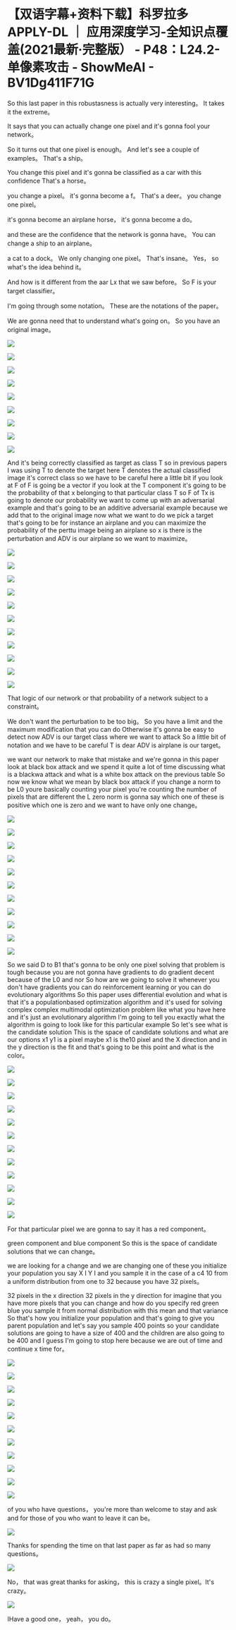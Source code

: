 # 【双语字幕+资料下载】科罗拉多 APPLY-DL ｜ 应用深度学习-全知识点覆盖(2021最新·完整版） - P48：L24.2- 单像素攻击 - ShowMeAI - BV1Dg411F71G

So this last paper in this robustasness is actually very interesting。 It takes it the extreme。

 It says that you can actually change one pixel and it's gonna fool your network。

 So it turns out that one pixel is enough。 And let's see a couple of examples。 That's a ship。

 You change this pixel and it's gonna be classified as a car with this confidence That's a horse。

 you change a pixel。 it's gonna become a f。 That's a deer。 you change one pixel。

 it's gonna become an airplane horse， it's gonna become a do。

 and these are the confidence that the network is gonna have。 You can change a ship to an airplane。

 a cat to a dock。 We only changing one pixel。 That's insane。 Yes， so what's the idea behind it。

 And how is it different from the aar Lx that we saw before。 So F is your target classifier。

 I'm going through some notation。 These are the notations of the paper。

 We are gonna need that to understand what's going on。 So you have an original image。



![](img/e1317d9358a21d1a350178c32598aa14_1.png)

![](img/e1317d9358a21d1a350178c32598aa14_2.png)

![](img/e1317d9358a21d1a350178c32598aa14_3.png)

![](img/e1317d9358a21d1a350178c32598aa14_4.png)

![](img/e1317d9358a21d1a350178c32598aa14_5.png)

![](img/e1317d9358a21d1a350178c32598aa14_6.png)

![](img/e1317d9358a21d1a350178c32598aa14_7.png)

![](img/e1317d9358a21d1a350178c32598aa14_8.png)

![](img/e1317d9358a21d1a350178c32598aa14_9.png)

And it's being correctly classified as target as class T so in previous papers I was using T to denote the target here T denotes the actual classified image it's correct class so we have to be careful here a little bit if you look at F of F is going be a vector if you look at the T component it's going to be the probability of that x belonging to that particular class T so F of Tx is going to denote our probability we want to come up with an adversarial example and that's going to be an additive adversarial example because we add that to the original image now what we want to do we pick a target that's going to be for instance an airplane and you can maximize the probability of the perttu image being an airplane so x is there is the perturbation and ADV is our airplane so we want to maximize。



![](img/e1317d9358a21d1a350178c32598aa14_11.png)

![](img/e1317d9358a21d1a350178c32598aa14_12.png)

![](img/e1317d9358a21d1a350178c32598aa14_13.png)

![](img/e1317d9358a21d1a350178c32598aa14_14.png)

![](img/e1317d9358a21d1a350178c32598aa14_15.png)

![](img/e1317d9358a21d1a350178c32598aa14_16.png)

![](img/e1317d9358a21d1a350178c32598aa14_17.png)

![](img/e1317d9358a21d1a350178c32598aa14_18.png)

![](img/e1317d9358a21d1a350178c32598aa14_19.png)

![](img/e1317d9358a21d1a350178c32598aa14_20.png)

![](img/e1317d9358a21d1a350178c32598aa14_21.png)

That logic of our network or that probability of a network subject to a constraint。

 We don't want the perturbation to be too big。 So you have a limit and the maximum modification that you can do Otherwise it's gonna be easy to detect now ADV is our target class where we want to attack So a little bit of notation and we have to be careful T is dear ADV is airplane is our target。

 we want our network to make that mistake and we're gonna in this paper look at black box attack and we spend it quite a lot of time discussing what is a blackwa attack and what is a white box attack on the previous table So now we know what we mean by black box attack if you change a norm to be L0 youre basically counting your pixel you're counting the number of pixels that are different the L zero norm is gonna say which one of these is positive which one is zero and we want to have only one change。



![](img/e1317d9358a21d1a350178c32598aa14_23.png)

![](img/e1317d9358a21d1a350178c32598aa14_24.png)

![](img/e1317d9358a21d1a350178c32598aa14_25.png)

![](img/e1317d9358a21d1a350178c32598aa14_26.png)

![](img/e1317d9358a21d1a350178c32598aa14_27.png)

![](img/e1317d9358a21d1a350178c32598aa14_28.png)

![](img/e1317d9358a21d1a350178c32598aa14_29.png)

![](img/e1317d9358a21d1a350178c32598aa14_30.png)

![](img/e1317d9358a21d1a350178c32598aa14_31.png)

![](img/e1317d9358a21d1a350178c32598aa14_32.png)

![](img/e1317d9358a21d1a350178c32598aa14_33.png)

So we said D to B1 that's gonna to be only one pixel solving that problem is tough because you are not gonna have gradients to do gradient decent because of the L0 and nor So how are we going to solve it whenever you don't have gradients you can do reinforcement learning or you can do evolutionary algorithms So this paper uses differential evolution and what is that it's a populationbased optimization algorithm and it's used for solving complex complex multimodal optimization problem like what you have here and it's just an evolutionary algorithm I'm going to tell you exactly what the algorithm is going to look like for this particular example So let's see what is the candidate solution This is the space of candidate solutions and what are our options x1 y1 is a pixel maybe x1 is the10 pixel and the X direction and in the y direction is the fit and that's going to be this point and what is the color。



![](img/e1317d9358a21d1a350178c32598aa14_35.png)

![](img/e1317d9358a21d1a350178c32598aa14_36.png)

![](img/e1317d9358a21d1a350178c32598aa14_37.png)

![](img/e1317d9358a21d1a350178c32598aa14_38.png)

![](img/e1317d9358a21d1a350178c32598aa14_39.png)

![](img/e1317d9358a21d1a350178c32598aa14_40.png)

![](img/e1317d9358a21d1a350178c32598aa14_41.png)

![](img/e1317d9358a21d1a350178c32598aa14_42.png)

![](img/e1317d9358a21d1a350178c32598aa14_43.png)

![](img/e1317d9358a21d1a350178c32598aa14_44.png)

![](img/e1317d9358a21d1a350178c32598aa14_45.png)

![](img/e1317d9358a21d1a350178c32598aa14_46.png)

For that particular pixel we are gonna to say it has a red component。

 green component and blue component So this is the space of candidate solutions that we can change。

 we are looking for a change and we are changing one of these you initialize your population you say X I Y I and you sample it in the case of a c4 10 from a uniform distribution from one to 32 because you have 32 pixels。

 32 pixels in the x direction 32 pixels in the y direction for imagine that you have more pixels that you can change and how do you specify red green blue you sample it from normal distribution with this mean and that variance So that's how you initialize your population and that's going to give you parent population and let's say you sample 400 points so your candidate solutions are going to have a size of 400 and the children are also going to be 400 and I guess I'm going to stop here because we are out of time and continue x time for。



![](img/e1317d9358a21d1a350178c32598aa14_48.png)

![](img/e1317d9358a21d1a350178c32598aa14_49.png)

![](img/e1317d9358a21d1a350178c32598aa14_50.png)

![](img/e1317d9358a21d1a350178c32598aa14_51.png)

![](img/e1317d9358a21d1a350178c32598aa14_52.png)

![](img/e1317d9358a21d1a350178c32598aa14_53.png)

![](img/e1317d9358a21d1a350178c32598aa14_54.png)

![](img/e1317d9358a21d1a350178c32598aa14_55.png)

![](img/e1317d9358a21d1a350178c32598aa14_56.png)

![](img/e1317d9358a21d1a350178c32598aa14_57.png)

![](img/e1317d9358a21d1a350178c32598aa14_58.png)

of you who have questions， you're more than welcome to stay and ask and for those of you who want to leave it can be。



![](img/e1317d9358a21d1a350178c32598aa14_60.png)

Thanks for spending the time on that last paper as far as had so many questions。



![](img/e1317d9358a21d1a350178c32598aa14_62.png)

No， that was great thanks for asking， this is crazy a single pixel。It's crazy。



![](img/e1317d9358a21d1a350178c32598aa14_64.png)

IHave a good one， yeah， you do。